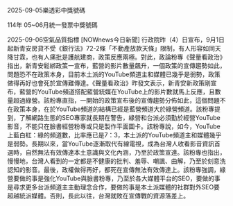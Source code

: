 
2025-09-05樂透彩中獎號碼

                                
114年 05~06月統一發票中獎號碼
                             
2025-09-06空氣品質指標
                              [NOWnews今日新聞] 行政院昨（4）日宣布，9月1日起新青安房貸不受《銀行法》72-2條「不動產放款天條」限制，有人形容如同天降甘霖，也有人痛批是護航建商，政策反應兩極。對此，政論粉專《聲量看政治》指出，新青安鬆綁政策一宣布，藍營的影片數量飆升，一個政策的宣傳趨勢如此，問題恐不在政策本身，目前本土派的YouTube頻道主和媒體已幾乎是弱勢，政策做得再好也會死於宣傳難傳達。《聲量看政治》昨發文表示，新青安新政策剛宣布，藍營的YouTube頻道搭配藍營統媒在YouTube上的影片數就馬上反應，且數量超過綠營。該粉專直指，一開始的政策宣布後的宣傳趨勢分佈如此，這個問題不在政策本身，在於YouTube頻道的結構已經是藍營頻道大於綠營頻道。該粉專提到，了解網路生態的SEO專家就長期在警告，綠營和台派必須勤於經營YouTube影音，不能只在臉書經營粉專或只是製作平面圖卡。該粉專說，如今，YouTube上藍白紅：綠的頻道數，比率應已是7：3，本土派的YouTube頻道主和媒體幾乎是弱勢。長期以來，當YouTube逐漸取代有線電視，成為台灣人收看影音資訊首選時，自然無法有效傳達本土意識與文化內涵，乃至於政策宣達。該粉專也指出，慢慢地，台灣人看到的一定都是不健康的批判、羞辱、嘲諷、曲解，乃至於刻意洗認知的影音。最後，政權做得再好，都死在宣傳無法有效傳達上。該粉專強調，綠營要做的事是強化YouTube與臉書粉專，乃至於各大媒體平台的SEO，要做的事是尋求更多台派頻道主主動理念合作，要做的事是本土派媒體的社群對外SEO要超越統派媒體。否則，長此以往，台灣就敗在宣傳戰的資源落差上。